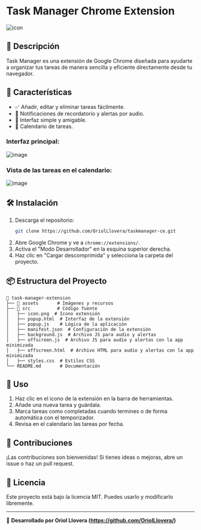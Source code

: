 # Task Manager Chrome Extension

![icon](https://github.com/user-attachments/assets/3c86f31d-1183-470e-b280-409472668bb4)


## 📌 Descripción
Task Manager es una extensión de Google Chrome diseñada para ayudarte a organizar tus tareas de manera sencilla y eficiente directamente desde tu navegador.

## 🚀 Características
- ✅ Añadir, editar y eliminar tareas fácilmente.
- 🔔 Notificaciones de recordatorio y alertas por audio.
- 🎨 Interfaz simple y amigable.
- 🌙 Calendario de tareas.


### Interfaz principal:
![image](https://github.com/user-attachments/assets/0458ad4c-b659-4305-a5eb-50aa7f8f72ad)


### Vista de las tareas en el calendario:
![image](https://github.com/user-attachments/assets/324d35a4-2629-4402-bf79-2069bca3f46b)


## 🛠 Instalación

1. Descarga el repositorio:
   ```sh
   git clone https://github.com/OriolLlovera/taskmanager-ce.git 
   ```
2. Abre Google Chrome y ve a `chrome://extensions/`.
3. Activa el "Modo Desarrollador" en la esquina superior derecha.
4. Haz clic en "Cargar descomprimida" y selecciona la carpeta del proyecto.

## 📦 Estructura del Proyecto
```
📂 task-manager-extension
├── 📁 assets       # Imágenes y recursos
├── 📁 src          # Código fuente
│   ├── icon.png  # Icono extensión
│   ├── popup.html  # Interfaz de la extensión
│   ├── popup.js    # Lógica de la aplicación
│   ├── manifest.json  # Configuración de la extensión
│   ├── background.js  # Archivo JS para audio y alertas
│   ├── offscreen.js  # Archivo JS para audio y alertas con la app minimizada
│   ├── offscreen.html  # Archivo HTML para audio y alertas con la app minimizada
│   ├── styles.css  # Estilos CSS
└── README.md       # Documentación
```

## 📝 Uso
1. Haz clic en el icono de la extensión en la barra de herramientas.
2. Añade una nueva tarea y guárdala.
3. Marca tareas como completadas cuando termines o de forma automática con el temporizador.
4. Revisa en el calendario las tareas por fecha.

## 🤝 Contribuciones
¡Las contribuciones son bienvenidas! Si tienes ideas o mejoras, abre un issue o haz un pull request.

## 📜 Licencia
Este proyecto está bajo la licencia MIT. Puedes usarlo y modificarlo libremente.

---

🚀 **Desarrollado por Oriol Llovera (https://github.com/OriolLlovera/)**

